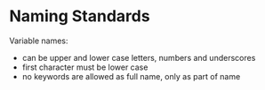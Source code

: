 # Naming Standards

Variable names:
- can be upper and lower case letters, numbers and underscores
- first character must be lower case
- no keywords are allowed as full name, only as part of name